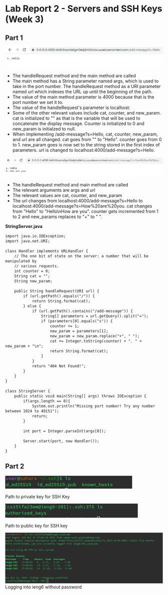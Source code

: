 # Lab Report 2 - Servers and SSH Keys (Week 3)

## Part 1
![IMG](lab_2_hello.png)
- The handleRequest method and the main method are called
- The main method has a String parameter named args, which is used to take in the port number. The handleRequest method as a URI parameter named url which indexes the URL up until the beginning of the path.
- The value of the main method parameter is 4000 because that is the port number we set it to.
- The value of the handleRequest's parameter is localhost:
- Some of the other relevant values include cat, counter, and new_param. cat is initialized to "" as that is the variable that will be used to concatenate the display message. Counter is initialized to 0 and new_param is initialzed to null.
- When implementing /add-message?s=Hello, cat, counter, new_param, and url are all changed. cat goes from "" to "Hello". counter goes from 0 to 1. new_param goes is now set to the string stored in the first index of parameters. url is changed to localhost:4000/add-message?s=Hello.

![IMG](lab_2_how_are_you.png)
- The handleRequest method and main method are called
- The relevant arguments are args and url
- The relevant values are cat, counter, and new_param
- The url changes from localhost:4000/add-message?s=Hello to localhost:4000/add-message?s=How%20are%20you. cat changes from "Hello" to "Hello\nHow are you". counter gets incremented from 1 to 2 and new_params replaces to "+" to " ".

**StringServer.java**
```
import java.io.IOException;
import java.net.URI;

class Handler implements URLHandler {
    // The one bit of state on the server: a number that will be manipulated by
    // various requests.
    int counter = 0;
    String cat = "";
    String new_param;

    public String handleRequest(URI url) {
        if (url.getPath().equals("/")) {
            return String.format(cat);
        } else {
            if (url.getPath().contains("/add-message")) {
                String[] parameters = url.getQuery().split("=");
                if (parameters[0].equals("s")) {
                    counter += 1;
                    new_param = parameters[1];
                    new_param = new_param.replace("+", " ");
                    cat += Integer.toString(counter) + ". " + new_param + "\n";
                    return String.format(cat);
                }
            }
            return "404 Not Found!";
        }
    }
}

class StringServer {
    public static void main(String[] args) throws IOException {
        if(args.length == 0){
            System.out.println("Missing port number! Try any number between 1024 to 49151");
            return;
        }

        int port = Integer.parseInt(args[0]);

        Server.start(port, new Handler());
    }
}
```
## Part 2
![IMG](lab_2_priv_keys.png)

Path to private key for SSH Key

![IMG](lab_2_pub_keys.png)

Path to public key for SSH key

![IMG](lab_2_log_in_no_pass.png)
Logging into ieng6 without password
